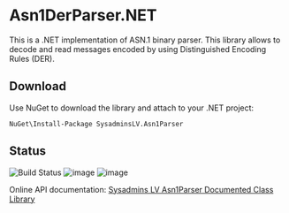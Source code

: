 # Asn1DerParser.NET

This is a .NET implementation of ASN.1 binary parser. This library allows to decode and read messages encoded by using Distinguished Encoding Rules (DER).

## Download
Use NuGet to download the library and attach to your .NET project:
```
NuGet\Install-Package SysadminsLV.Asn1Parser
```

## Status
![Build Status](https://dev.azure.com/pkisolutions/PKI%20Libraries/_apis/build/status/ASN.1%20Parser-Nupkg)
![image](https://vsrm.dev.azure.com/pkisolutions/_apis/public/Release/badge/8c06c171-5a0f-4829-83bc-f52ed00db68c/2/2)
![image](https://img.shields.io/nuget/v/SysadminsLV.Asn1Parser)



Online API documentation: [Sysadmins LV Asn1Parser Documented Class Library](https://www.sysadmins.lv/apidocs/pki/index.html)
